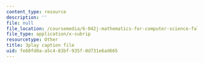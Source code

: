 ```yaml
---
content_type: resource
description: ''
file: null
file_location: /coursemedia/6-042j-mathematics-for-computer-science-fall-2010/fe60fd0aa5c483bf935f0d731e6ad665_gGlMSe7uEkA.srt
file_type: application/x-subrip
resourcetype: Other
title: 3play caption file
uid: fe60fd0a-a5c4-83bf-935f-0d731e6ad665
---
```

